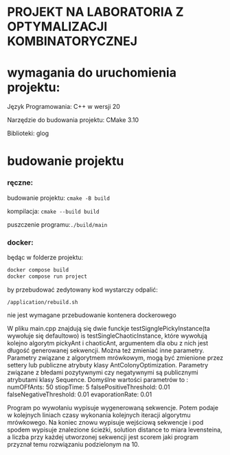 # PROJEKT NA LABORATORIA Z OPTYMALIZACJI KOMBINATORYCZNEJ

  

# wymagania do uruchomienia projektu:

  

Język Programowania: C++ w wersji 20

Narzędzie do budowania projektu: CMake 3.10

Biblioteki: glog
  

# budowanie projektu

### ręczne:

budowanie projektu: ```cmake -B build```

kompilacja: ```cmake --build build```

puszczenie programu:```./build/main```


### docker:

będąc w folderze projektu:

```sh
docker compose build
docker compose run project
```

by przebudować zedytowany kod wystarczy odpalić:

```
/application/rebuild.sh
```

nie jest wymagane przebudowanie kontenera dockerowego


W pliku main.cpp znajdują się dwie funckje testSignglePickyInstance(ta wywołuje się defaultowo) is testSingleChaoticInstance, które wywołują kolejno algorytm pickyAnt i chaoticAnt, argumentem dla obu z nich jest długość generowanej sekwencji. Można też zmieniać inne parametry. Parametry związane z algorytmem mrówkowym, mogą być zmienione przez settery lub publiczne atrybuty klasy AntColonyOptimization. Parametry związane z błedami pozytywnymi czy negatywnymi są publicznymi atrybutami klasy Sequence.  Domyślne wartości parametrów to :
numOFfAnts: 50
stiopTime: 5
falsePositiveThreshold: 0.01
falseNegativeThreshold: 0.01
evaporationRate: 0.01


Program po wywołaniu wypisuje wygenerowaną sekwencje. Potem podaje w kolejnych liniach czasy wykonania kolejnych iteracji algorytmu mrówkowego. Na koniec znowu wypisuje wejściową sekwencje i pod spodem wypisuje znalezione ścieżki, solution distance to miara levensteina, a liczba przy każdej utworzonej sekwencji jest scorem jaki program przyznał temu rozwiązaniu podzielonym na 10.
